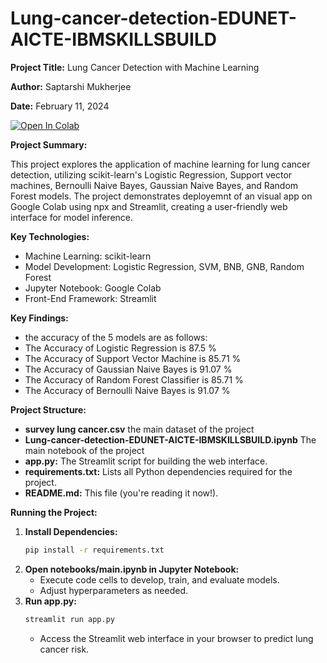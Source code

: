 # Lung-cancer-detection-EDUNET-AICTE-IBMSKILLSBUILD
**Project Title:** Lung Cancer Detection with Machine Learning

**Author:** Saptarshi Mukherjee

**Date:** February 11, 2024

[![Open In Colab](https://colab.research.google.com/assets/colab-badge.svg)](https://colab.research.google.com/drive/1E6smaTjMHv6MAKTu_eH90ASOj2AxNLVc?usp=sharing)

**Project Summary:**

This project explores the application of machine learning for lung cancer detection, utilizing scikit-learn's Logistic Regression, Support vector machines, Bernoulli Naive Bayes, Gaussian Naive Bayes, and Random Forest models. The project demonstrates deployemnt of an visual app on Google Colab using npx and Streamlit, creating a user-friendly web interface for model inference.

**Key Technologies:**

* Machine Learning: scikit-learn
* Model Development: Logistic Regression, SVM, BNB, GNB, Random Forest
* Jupyter Notebook: Google Colab
* Front-End Framework: Streamlit

**Key Findings:**
* the accuracy of the 5 models are as follows:
* The Accuracy of Logistic Regression is 87.5 %
* The Accuracy of Support Vector Machine is 85.71 %
* The Accuracy of Gaussian Naive Bayes is 91.07 %
* The Accuracy of Random Forest Classifier is 85.71 %
* The Accuracy of Bernoulli Naive Bayes is 91.07 %

**Project Structure:**

* **survey lung cancer.csv** the main dataset of the project
* **Lung-cancer-detection-EDUNET-AICTE-IBMSKILLSBUILD.ipynb** The main notebook of the project
* **app.py:** The Streamlit script for building the web interface.
* **requirements.txt:** Lists all Python dependencies required for the project.
* **README.md:** This file (you're reading it now!).

**Running the Project:**

1. **Install Dependencies:**
   ```bash
   pip install -r requirements.txt
   ```
2. **Open notebooks/main.ipynb in Jupyter Notebook:**
   - Execute code cells to develop, train, and evaluate models.
   - Adjust hyperparameters as needed.
3. **Run app.py:**
   ```bash
   streamlit run app.py
   ```
   - Access the Streamlit web interface in your browser to predict lung cancer risk.
